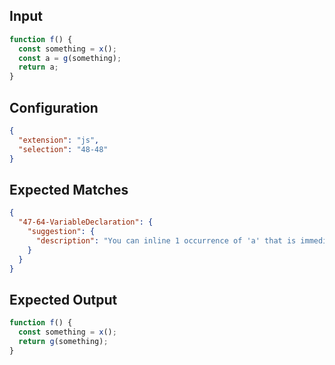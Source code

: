 
## Input
```javascript input
function f() {
  const something = x();
  const a = g(something);
  return a;
}
```

## Configuration
```json configuration
{
  "extension": "js",
  "selection": "48-48"
}
```

## Expected Matches
```json expected matches
{
  "47-64-VariableDeclaration": {
    "suggestion": {
      "description": "You can inline 1 occurrence of 'a' that is immediately returned."
    }
  }
}
```

## Expected Output
```javascript expected output
function f() {
  const something = x();
  return g(something);
}
```
